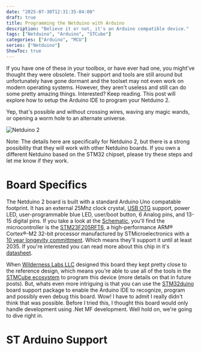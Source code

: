 ```yaml
---
date: "2025-07-30T12:31:35-04:00"
draft: true
title: Programming the Netduino with Arduino
description: "Believe it or not, it's an Arduino compatible device."
tags: ["Netduino", "Arduino", "STCube"]
categories: ["Arduino", "MCU"]
series: ["Netduino"]
ShowToc: true
---
```


If you have one of these in your toolbox, or have ever had one, you might've thought they were obsolete.  Their support and tools are still around but unfortunately have gone dormant and the toolset may not even work on modern operating systems.  However, they aren't useless and still can do some pretty amazing things.  Interested?  Keep reading.  This post will explore how to setup the Arduino IDE to program your Netduino 2.  

Yep, that's possible and without crossing wires, waving any magic wands, or opening a worm hole to an alternate universe.

![Netduino 2](/Netduino2.jpg)

Note:  The details here are specifically for Netduino 2, but there is a strong possibility that they will work with other Netduino boards.  If you own a different Netduino based on the STM32 chipset, please try these steps and let me know if they work.

# Board Specifics

The Netduino 2 board is built with a standard Arduino Uno compatable footprint.  It has an external 25Mhz clock crystal, [USB OTG](https://en.wikipedia.org/wiki/USB_On-The-Go) support, power LED, user-programmable blue LED, user/boot button, 6 Analog pins, and 13-15 digital pins.  If you take a look at the [Schematic](/Schematic_N2_20Dec16.pdf), you'll find the microcontroller is the [STM23F205RFT6](https://www.st.com/en/microcontrollers-microprocessors/stm32f205rf.html), a high-performance ARM&reg; Cortex&reg;-M2 32-bit processor manufactured by STMicroelectronics with a [10 year longevity committment](https://www.st.com/content/st_com/en/support/resources/product-longevity.html#10-year-longevity).  Which means they'll support it until at least 2035.  If you're interested you can read more about this chip in it's [datasheet](https://www.st.com/resource/en/reference_manual/rm0033-stm32f205xx-stm32f207xx-stm32f215xx-and-stm32f217xx-advanced-armbased-32bit-mcus-stmicroelectronics.pdf). 

When [Wilderness Labs LLC](https://www.wildernesslabs.co) designed this board they kept pretty close to the reference design, which means you're able to use all of the tools in the [STMCube ecosystem](https://www.st.com/content/st_com/en/ecosystems/stm32cube-ecosystem.html) to program this device (more details on that in future posts).  But, whats even more intriguing is that you can use the [STM32duino](https://github.com/stm32duino) board support package to enable the Arduino IDE to recognize, program and possibly even debug this board.  Wow! I have to admit I really didn't think that was possible.  Before I tried this, I thought this board would only handle development using .Net MF development.  Well hold on, we're going to dive right in.

# ST Arduino Support



